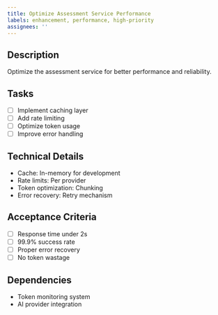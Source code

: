 ```yaml
---
title: Optimize Assessment Service Performance
labels: enhancement, performance, high-priority
assignees: ''
---
```


## Description
Optimize the assessment service for better performance and reliability.

## Tasks
- [ ] Implement caching layer
- [ ] Add rate limiting
- [ ] Optimize token usage
- [ ] Improve error handling

## Technical Details
- Cache: In-memory for development
- Rate limits: Per provider
- Token optimization: Chunking
- Error recovery: Retry mechanism

## Acceptance Criteria
- [ ] Response time under 2s
- [ ] 99.9% success rate
- [ ] Proper error recovery
- [ ] No token wastage

## Dependencies
- Token monitoring system
- AI provider integration
